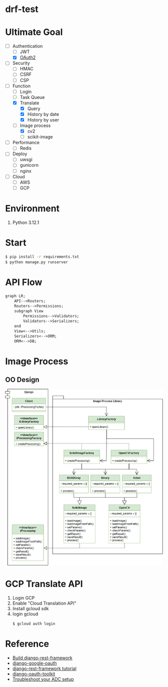 # drf-test

# Ultimate Goal

- [ ] Authentication
    - [ ] JWT
    - [x] [OAuth2](https://pylessons.com/django-google-oauth)
- [ ] Security
    - [ ] HMAC
    - [ ] CSRF
    - [ ] CSP
- [ ] Function
    - [ ] Login
    - [ ] Task Queue
    - [x] Translate
        - [x] Query
        - [x] History by date
        - [x] History by user
    - [ ] Image process
        - [x] cv2
        - [ ] scikit-image
- [ ] Performance
    - [ ] Redis
- [ ] Deploy
    - [ ] uwsgi
    - [ ] gunicorn
    - [ ] nginx
- [ ] Cloud
    - [ ] AWS
    - [ ] GCP

# Environment

1. Python 3.12.1

# Start

```bash
$ pip install -r requirements.txt
$ python manage.py runserver
```

# API Flow

```mermaid
graph LR;
    API-->Routers;
    Routers-->Permissions;
    subgraph View
        Permissions-->Validators;
        Validators-->Serializers;
    end
    View<-->Utils;
    Serializers<-->ORM;
    ORM<-->DB;
```
# Image Process

## OO Design

![image-process](./github/image-process.png)

# GCP Translate API

1. Login GCP
2. Enable "Cloud Translation API"
3. Install gcloud sdk
4. login gcloud
    ```bash
    $ gcloud auth login
    ```

# Reference

- [Build django-rest-framework](https://medium.com/bandai%E7%9A%84%E6%A9%9F%E5%99%A8%E5%AD%B8%E7%BF%92%E7%AD%86%E8%A8%98/%E6%89%8B%E6%8A%8A%E6%89%8B%E7%A8%8B%E5%BC%8F%E5%AF%A6%E4%BD%9C%E5%88%86%E4%BA%AB%E7%B3%BB%E5%88%97-%E5%BB%BA%E6%A7%8B-django-rest-framework-drf-api-bf7e6e1997e4)
- [django-google-oauth](https://pylessons.com/django-google-oauth)
- [django-rest-framework tutorial](https://www.django-rest-framework.org/tutorial/quickstart/)
- [django-oauth-toolkit](https://django-oauth-toolkit.readthedocs.io/en/latest/getting_started.html)
- [Troubleshoot your ADC setup](https://cloud.google.com/docs/authentication/troubleshoot-adc#user-creds-client-based)
